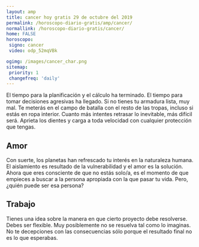```yaml
---
layout: amp
title: cancer hoy gratis 29 de octubre del 2019 
permalink: /horoscopo-diario-gratis/amp/cancer/
normallink: /horoscopo-diario-gratis/cancer/
home: FALSE
horoscopo:
 signo: cancer
 video: odp_52mqVBk

ogimg: /images/cancer_char.png
sitemap:
 priority: 1
 changefreq: 'daily'
---
```



El tiempo para la planificación y el cálculo ha terminado. El tiempo para tomar decisiones agresivas ha llegado. Si no tienes tu armadura lista, muy mal. Te meterás en el campo de batalla con el resto de las tropas, incluso si estás en ropa interior. Cuanto más intentes retrasar lo inevitable, más difícil será. Aprieta los dientes y carga a toda velocidad con cualquier protección que tengas.

## Amor

Con suerte, los planetas han refrescado tu interés en la naturaleza humana. El aislamiento es resultado de la vulnerabilidad y el amor es la solución. Ahora que eres consciente de que no estás solo/a, es el momento de que empieces a buscar a la persona apropiada con la que pasar tu vida. Pero, ¿quién puede ser esa persona?

## Trabajo

Tienes una idea sobre la manera en que cierto proyecto debe resolverse. Debes ser flexible. Muy posiblemente no se resuelva tal como lo imaginas. No te decepciones con las consecuencias sólo porque el resultado final no es lo que esperabas.